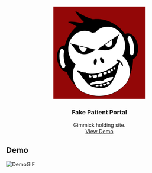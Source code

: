 <br />
<p align="center">
 <a href="https://github.com/JDL-84/" target="_blank">
    <img src="Data/Images/Logo_MonkeyFace.png" alt="JDL-84" width="250" height="250">
</a>
  <h3 align="center">Fake Patient Portal</h3>
  <p align="center">
    Gimmick holding site. 
    <br />
    <a href="https://jdl-84.github.io/FakePatientPortal/" target="_blank">View Demo</a>
  </p>
</p>

## Demo
![DemoGIF](https://jdl-84.github.io/FakePatientPortal/Data/Images/FakePatientPortal.gif)
